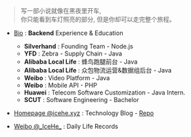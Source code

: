 
> 写一部小说就像在黑夜里开车,<br/>
> 你只能看到车灯照亮的部分, 但是你却可以走完整个旅程。

- [Bio](https://github.com/IceHe/lib/blob/master/life/bio.md) : **Backend** Experience & Education

    - **Silverhand** : Founding Team - Node.js
    - **YFD** : Zebra - Supply Chain - Java
    - **Alibaba Local Life** : 蜂鸟跑腿前台 - Java
    - **Alibaba Local Life** : 众包物流运营&数据组后台 - Java
    - **Weibo** : Video Platform - Java
    - **Weibo** : Mobile API - PHP
    - **Huawei** : Telecom Software Customization - Java Intern.
    - **SCUT** : Software Engineering - Bachelor

- [Homepage @icehe.xyz](https://icehe.xyz/#/) : Technology Blog - [Repo](https://github.com/IceHe/lib)
- [Weibo @\_IceHe\_](https://weibo.com/icedes) : Daily Life Records

<!-- > Later equals never. -->

<!-- > Done is better than perfect.<br/> -->
<!-- > -->
<!-- > —— E.L. Doctorow -->

<!--

### Hi there 👋 

**IceHe** is a ✨ _special_ ✨ repository because its `README.md` (this file) appears on your GitHub profile.

Here are some ideas to get you started:

- 🔭 I'm currently working on ...
- 🌱 I'm currently learning ...
- 👯 I'm looking to collaborate on ...
- 🤔 I'm looking for help with ...
- 💬 Ask me about ...
- 📫 How to reach me: ...
- 😄 Pronouns: ...
- ⚡ Fun fact: ...

---

    - 🔭 I'm currently working on a startup
    - 🌱 I'm currently learning JavaScript, TypeScript, Node.js and …
    - 🤔 I'm looking for a GF
    - 📫 How to reach me directly: `V2VDaGF0OiBJY2VIb29v`

-->
